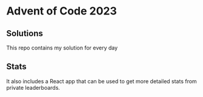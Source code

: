 # Advent of Code 2023

## Solutions

This repo contains my solution for every day

## Stats

It also includes a React app that can be used to get more detailed stats from private leaderboards.
